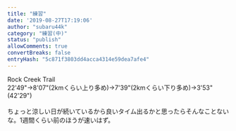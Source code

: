 ```yaml
---
title: "練習"
date: '2019-08-27T17:19:06'
author: "subaru44k"
category: "練習(中)"
status: "publish"
allowComments: true
convertBreaks: false
entryHash: "5c871f3803dd4acca4314e59dea7afe4"
---
```

Rock Creek Trail<br>
22'49"→8'07"(2kmくらい上り多め)→7'39"(2kmくらい下り多め)→3'53"(42'29")<br>
<br>
ちょっと涼しい日が続いているから良いタイム出るかと思ったらそんなことないな。1週間くらい前のほうが速いはず。
